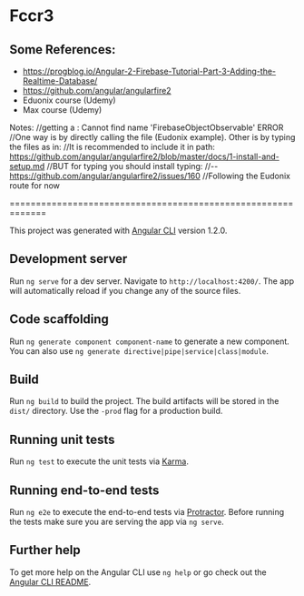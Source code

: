 # Fccr3

## Some References:
* https://progblog.io/Angular-2-Firebase-Tutorial-Part-3-Adding-the-Realtime-Database/
* https://github.com/angular/angularfire2
* Eduonix course (Udemy)
* Max course (Udemy)

Notes:
//getting a : Cannot find name 'FirebaseObjectObservable' ERROR
//One way is by directly calling the file (Eudonix example). Other is by typing the files as in:
//It is recommended to include it in path: https://github.com/angular/angularfire2/blob/master/docs/1-install-and-setup.md
//BUT for typing you should install typing:
//-- https://github.com/angular/angularfire2/issues/160
//Following the Eudonix route for now

=============================================================

This project was generated with [Angular CLI](https://github.com/angular/angular-cli) version 1.2.0.

## Development server

Run `ng serve` for a dev server. Navigate to `http://localhost:4200/`. The app will automatically reload if you change any of the source files.

## Code scaffolding

Run `ng generate component component-name` to generate a new component. You can also use `ng generate directive|pipe|service|class|module`.

## Build

Run `ng build` to build the project. The build artifacts will be stored in the `dist/` directory. Use the `-prod` flag for a production build.

## Running unit tests

Run `ng test` to execute the unit tests via [Karma](https://karma-runner.github.io).

## Running end-to-end tests

Run `ng e2e` to execute the end-to-end tests via [Protractor](http://www.protractortest.org/).
Before running the tests make sure you are serving the app via `ng serve`.

## Further help

To get more help on the Angular CLI use `ng help` or go check out the [Angular CLI README](https://github.com/angular/angular-cli/blob/master/README.md).
